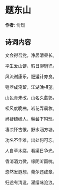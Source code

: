# 题东山

**作者**: 俞烈

## 诗词内容

文会得吾党，浄居清昼长。

平生爱山僻，暇日聊徜徉。

风流谢康乐，肥遁计亦良。

锺鼎成淹留，江湖晚相望。

山色青未改，山名久愈彰。

松风度晚曲，岩花弄晨妆。

尚疑缥缈人，髻鬟下鸣珰。

凄凉怀古恨，野水涵方塘。

功名不作难，出处何可忘。

人自草木腐，看渠日争光。

香消酒力微，缘阴听圆吭。

悠然发遐想，莞尔还成章。

归途有清泚，濯缨咏沧浪。

